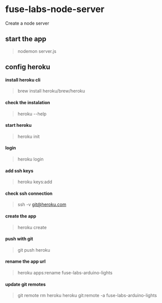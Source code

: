 # fuse-labs-node-server
Create a node server

## start the app
> nodemon server.js

## config heroku
#### install heroku cli
> brew install heroku/brew/heroku

#### check the instalation
> heroku --help

#### start heroku
> heroku init

#### login
> heroku login

#### add ssh keys
> heroku keys:add

#### check ssh connection
> ssh -v git@heroku.com

#### create the app
> heroku create

#### push with git
> git push heroku

#### rename the app url
> heroku apps:rename fuse-labs-arduino-lights


#### update git remotes
> git remote rm heroku
> heroku git:remote -a fuse-labs-arduino-lights